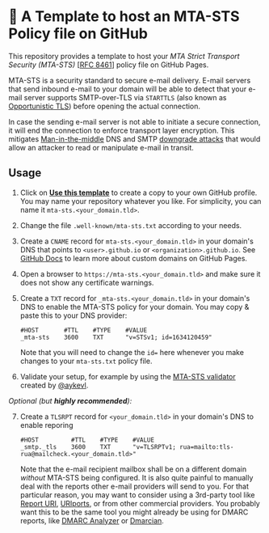 # 📩 A Template to host an MTA-STS Policy file on GitHub

This repository provides a template to host your _MTA Strict Transport Security (MTA-STS)_ [[RFC 8461](https://datatracker.ietf.org/doc/html/rfc8461)] policy file on GitHub Pages.

MTA-STS is a security standard to secure e-mail delivery. E-mail servers that send inbound e-mail to your domain will be able to detect that your e-mail server supports SMTP-over-TLS via `STARTTLS` (also known as [Opportunistic TLS](https://en.wikipedia.org/wiki/Opportunistic_TLS)) before opening the actual connection.

In case the sending e-mail server is not able to initiate a secure connection, it will end the connection to enforce transport layer encryption. This mitigates [Man-in-the-middle](https://en.wikipedia.org/wiki/Man-in-the-middle_attack) DNS and SMTP [downgrade attacks](https://en.wikipedia.org/wiki/Downgrade_attack) that would allow an attacker to read or manipulate e-mail in transit.

## Usage

1. Click on [**Use this template**](https://github.com/jpawlowski/mta-sts.template/generate) to create a copy to your own GitHub profile.
   You may name your repository whatever you like. For simplicity, you can name it `mta-sts.<your_domain.tld>`.

2. Change the file `.well-known/mta-sts.txt` according to your needs.

3. Create a `CNAME` record for `mta-sts.<your_domain.tld>` in your domain's DNS that points to `<user>.github.io` or `<organization>.github.io`.
   See [GitHub Docs](https://docs.github.com/en/pages/configuring-a-custom-domain-for-your-github-pages-site/about-custom-domains-and-github-pages) to learn more about custom domains on GitHub Pages.

4. Open a browser to `https://mta-sts.<your_domain.tld>` and make sure it does not show any certificate warnings.

5. Create a `TXT` record for `_mta-sts.<your_domain.tld>` in your domain's DNS to enable the MTA-STS policy for your domain.
   You may copy & paste this to your DNS provider:

   ```dns
   #HOST       #TTL    #TYPE    #VALUE
   _mta-sts    3600    TXT      "v=STSv1; id=1634120459"
   ```

   Note that you will need to change the `id=` here whenever you make changes to your `mta-sts.txt` policy file.

6. Validate your setup, for example by using the [MTA-STS validator](https://aykevl.nl/apps/mta-sts/) created by [@aykevl](https://github.com/aykevl/mta-sts).

*Optional (but __highly recommended__):*

7. Create a `TLSRPT` record for `<your_domain.tld>` in your domain's DNS to enable reporing

   ```dns
   #HOST         #TTL    #TYPE    #VALUE
   _smtp._tls    3600    TXT      "v=TLSRPTv1; rua=mailto:tls-rua@mailcheck.<your_domain.tld>"
   ```

   Note that the e-mail recipient mailbox shall be on a different domain _without_ MTA-STS being configured.
   It is also quite painful to manually deal with the reports other e-mail providers will send to you. For that particular reason, you may want to consider using a 3rd-party tool like [Report URI](https://report-uri.com/), [URIports](https://www.uriports.com/), or from other commercial providers. You probably want this to be the same tool you might already be using for DMARC reports, like [DMARC Analyzer](https://www.dmarcanalyzer.com/) or [Dmarcian](https://dmarcian.com/).
